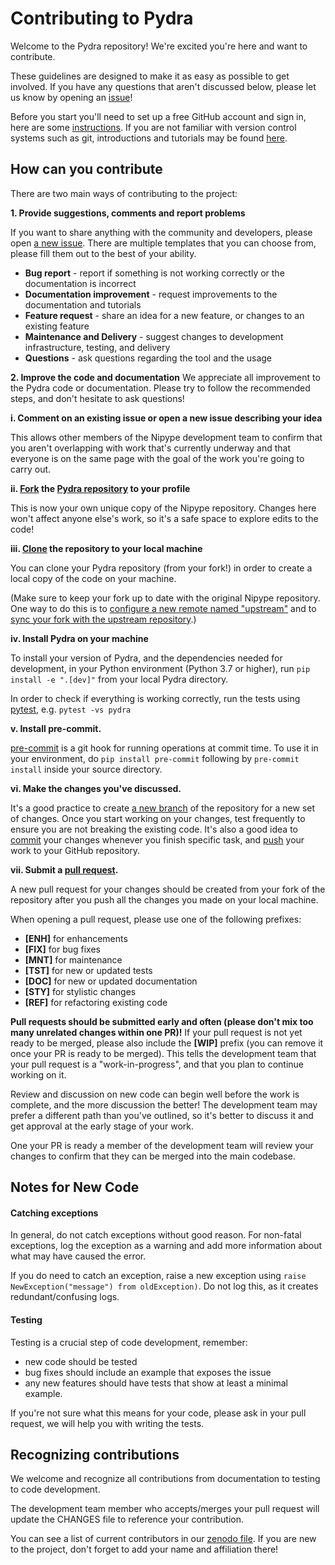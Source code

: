 # Contributing to Pydra

Welcome to the Pydra repository! We're excited you're here and want to contribute.

These guidelines are designed to make it as easy as possible to get involved.
If you have any questions that aren't discussed below, please let us know by opening an [issue][link_doc_issues]!

Before you start you'll need to set up a free GitHub account and sign in, here are some [instructions][link_signupinstructions].
If you are not familiar with version control systems such as git,
 introductions and tutorials may be found [here](http://www.reproducibleimaging.org/module-reproducible-basics/02-vcs/).


## How can you contribute

There are two main ways of contributing to the project:

**1. Provide suggestions, comments and report problems**

If you want to share anything with the community and developers, please open [a new issue][link_new_issues].
There are multiple templates that you can choose from, please fill them out to the best of your ability.
- **Bug report** - report if something is not working correctly or the documentation is incorrect
- **Documentation improvement** - request improvements to the documentation and tutorials
- **Feature request** - share an idea for a new feature, or changes to an existing feature
- **Maintenance and Delivery** - suggest changes to development infrastructure, testing, and delivery
- **Questions** - ask questions regarding the tool and the usage


**2. Improve the code and documentation**
We appreciate all improvement to the Pydra code or documentation.
Please try to follow the recommended steps, and don't hesitate to ask questions!


**i. Comment on an existing issue or open a new issue describing your idea**

This allows other members of the Nipype development team to confirm
that you aren't overlapping with work that's currently underway and
that everyone is on the same page with the goal of the work you're going to carry out.

**ii. [Fork][link_fork] the [Pydra repository][link_pydra] to your profile**

This is now your own unique copy of the Nipype repository.
Changes here won't affect anyone else's work, so it's a safe space to explore edits to the code!

**iii. [Clone][link_clone] the repository to your local machine**

You can clone your Pydra repository (from your fork!) in order to create a local copy of the code on your machine.

(Make sure to keep your fork up to date with the original Nipype repository.
One way to do this is to [configure a new remote named "upstream"](https://help.github.com/articles/configuring-a-remote-for-a-fork/)
 and to [sync your fork with the upstream repository][link_updateupstreamwiki].)


**iv. Install Pydra on your machine**

To install your version of Pydra, and the dependencies needed for development,
in your Python environment (Python 3.7 or higher), run `pip install -e ".[dev]"`
from your local Pydra directory.

In order to check if everything is working correctly, run the tests
using [pytest](https://docs.pytest.org/en/latest/), e.g. `pytest -vs pydra`

**v. Install pre-commit.**

[pre-commit](https://pre-commit.com/) is a git hook for running operations at commit time. To use it in
your environment, do `pip install pre-commit` following by `pre-commit install`
inside your source directory.


**vi. Make the changes you've discussed.**

It's a good practice to create [a new branch](https://help.github.com/articles/about-branches/)
of the repository for a new set of changes.
Once you start working on your changes, test frequently to ensure you are not breaking the existing code.
It's also a good idea to [commit][link_commit] your changes whenever
you finish specific task, and [push][link_push] your work to your GitHub repository.


**vii. Submit a [pull request][link_pullrequest].**

A new pull request for your changes should be created from your fork of the repository
after you push all the changes you made on your local machine.

When opening a pull request, please use one of the following prefixes:


* **[ENH]** for enhancements
* **[FIX]** for bug fixes
* **[MNT]** for maintenance
* **[TST]** for new or updated tests
* **[DOC]** for new or updated documentation
* **[STY]** for stylistic changes
* **[REF]** for refactoring existing code



**Pull requests should be submitted early and often (please don't mix too many unrelated changes within one PR)!**
If your pull request is not yet ready to be merged, please also include the **[WIP]** prefix (you can remove it once your PR is ready to be merged).
This tells the development team that your pull request is a "work-in-progress", and that you plan to continue working on it.

Review and discussion on new code can begin well before the work is complete, and the more discussion the better!
The development team may prefer a different path than you've outlined, so it's better to discuss it and get approval at the early stage of your work.

One your PR is ready a member of the development team will review your changes to confirm that they can be merged into the main codebase.

## Notes for New Code

#### Catching exceptions
In general, do not catch exceptions without good reason.
For non-fatal exceptions, log the exception as a warning and add more information about what may have caused the error.

If you do need to catch an exception, raise a new exception using ``raise NewException("message") from oldException)``.
Do not log this, as it creates redundant/confusing logs.

#### Testing
Testing is a crucial step of code development, remember:
- new code should be tested
- bug fixes should include an example that exposes the issue
- any new features should have tests that show at least a minimal example.

If you're not sure what this means for your code, please ask in your pull request,
we will help you with writing the tests.

## Recognizing contributions

We welcome and recognize all contributions from documentation to testing to code development.

The development team member who accepts/merges your pull request will update the CHANGES file to reference your contribution.

You can see a list of current contributors in our [zenodo file][link_zenodo].
If you are new to the project, don't forget to add your name and affiliation there!


[link_pydra]: https://github.com/nipype/pydra
[link_signupinstructions]: https://help.github.com/articles/signing-up-for-a-new-github-account
[link_new_issues]: https://github.com/nipype/pydra/issues/new/choose
[link_doc_issues]: https://github.com/nipype/pydra/issues/new?assignees=&labels=documentation&template=documentation.md&title=

[link_pullrequest]: https://help.github.com/articles/creating-a-pull-request-from-a-fork/
[link_fork]: https://help.github.com/articles/fork-a-repo/
[link_clone]: https://help.github.com/articles/cloning-a-repository/
[link_updateupstreamwiki]: https://help.github.com/articles/syncing-a-fork/
[link_push]: https://help.github.com/en/github/using-git/pushing-commits-to-a-remote-repository
[link_commit]: https://git-scm.com/docs/git-commit

[link_zenodo]: https://github.com/nipype/pydra/blob/master/.zenodo.json
